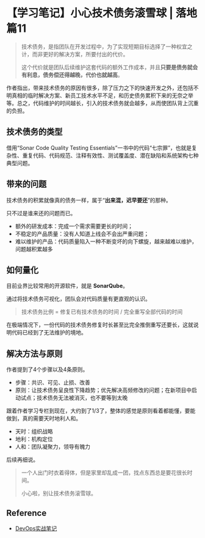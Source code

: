 # 【学习笔记】小心技术债务滚雪球 | 落地篇11

> 技术债务，是指团队在开发过程中，为了实现短期目标选择了一种权宜之计，而非更好的解决方案，所要付出的代价。
>
> 这个代价就是团队后续维护这套代码的额外工作成本，并且**只要是债务就会有利息，债务偿还得越晚，代价也就越高**。

作者指出，带来技术债务的原因有很多，除了压力之下的快速开发之外，还包括不明真相的临时解决方案、新员工技术水平不足，和历史债务累积下来的无奈之举等。总之，代码维护的时间越长，引入的技术债务就会越多，从而使团队背上沉重的负担。

## 技术债务的类型

借用“Sonar Code Quality Testing Essentials”一书中的代码“七宗罪”，也就是复杂性、重复代码、代码规范、注释有效性、测试覆盖度、潜在缺陷和系统架构七种典型问题。

## 带来的问题

技术债务的积累就像真的债务一样，属于“**出来混，迟早要还**”的那种。

只不过是谁来还的问题而已。

- 额外的研发成本：完成一个需求需要更长的时间；
- 不稳定的产品质量：没有人知道上线会不会出严重问题；
- 难以维护的产品：代码质量陷入一种不断变坏的向下螺旋，越来越难以维护，问题越积累越多

## 如何量化

目前业界比较常用的开源软件，就是 **SonarQube**。

通过将技术债务可视化，团队会对代码质量有更直观的认识。

> 技术债务比例 = 修复已有技术债务的时间 / 完全重写全部代码的时间

在极端情况下，一份代码的技术债务修复时长甚至比完全推倒重写还要长，这就说明代码已经到了无法维护的境地。

## 解决方法与原则

作者提到了4个步骤以及4条原则。

- 步骤：共识、可见、止损、改善
- 原则：让技术债务呈良性下降趋势；优先解决高频修改的问题；在新项目中启动试点；技术债务无法被消灭，也不要等到太晚

跟着作者学习专栏到现在，大约到了1/3了，整体的感觉是原则看着都能懂，要能做到，真的需要天时地利人和。

- 天时：组织战略
- 地利：机构定位
- 人和：团队凝聚力，领导有魄力

后续再细说。

> 一个人出门时衣着得体，但是家里却乱成一团，找点东西总是要花很长时间。
>
> 小心啦，别让技术债务滚雪球。

## Reference

- [DevOps实战笔记](https://time.geekbang.org/column/intro/235?code=GC0JpoFVv4WPkRF1zJR2ApOvhfke36rvSRJoaCEOd50%3D&utm_term=SPoster)